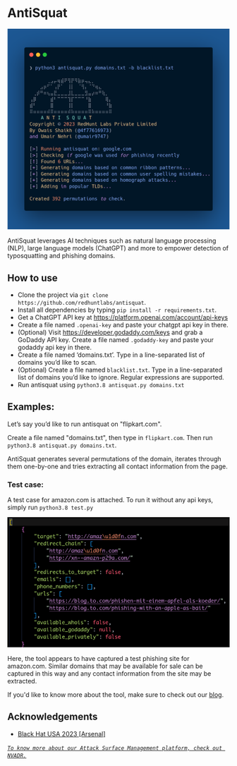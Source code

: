 # AntiSquat

<img src="./antisquat.png">

AntiSquat leverages AI techniques such as natural language processing (NLP), large language models (ChatGPT) and more to empower detection of typosquatting and phishing domains.

## How to use
- Clone the project via `git clone https://github.com/redhuntlabs/antisquat`. 
- Install all dependencies by typing `pip install -r requirements.txt`.
- Get a ChatGPT API key at https://platform.openai.com/account/api-keys
- Create a file named `.openai-key` and paste your chatgpt api key in there.
- (Optional) Visit https://developer.godaddy.com/keys and grab a GoDaddy API key. Create a file named `.godaddy-key` and paste your godaddy api key in there.
- Create a file named ‘domains.txt’. Type in a line-separated list of domains you’d like to scan.
- (Optional) Create a file named `blacklist.txt`. Type in a line-separated list of domains you’d like to ignore. Regular expressions are supported.
- Run antisquat using `python3.8 antisquat.py domains.txt`

## Examples:

Let’s say you’d like to run antisquat on "flipkart.com".

Create a file named "domains.txt", then type in `flipkart.com`. Then run `python3.8 antisquat.py domains.txt`.

AntiSquat generates several permutations of the domain, iterates through them one-by-one and tries extracting all contact information from the page.

### Test case:

A test case for amazon.com is attached. To run it without any api keys, simply run `python3.8 test.py`

![AntiSquat running on Amazon.com](demo.png)

Here, the tool appears to have captured a test phishing site for amazon.com. Similar domains that may be available for sale can be captured in this way and any contact information from the site may be extracted.

If you'd like to know more about the tool, make sure to check out our <a href="https://redhuntlabs.com/blog/introducing-bucketloot-an-automated-cloud-bucket-inspector/">blog</a>.

## Acknowledgements
<ul type="disc">
<li><a href="https://www.blackhat.com/us-23/arsenal/schedule/index.html#antisquat---an-ai-powered-phishing-domain-finder-33636">Black Hat USA 2023 [Arsenal]</a></li>
</ul>

*[`To know more about our Attack Surface Management platform, check out NVADR.`](https://redhuntlabs.com/nvadr)*

